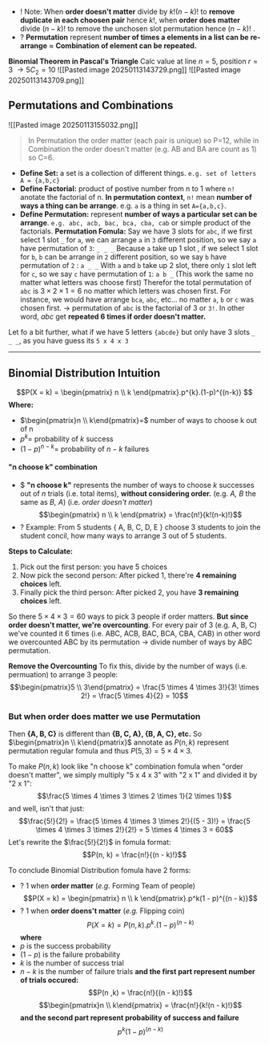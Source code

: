 + ! Note: When **order doesn't matter** divide by $k!(n - k)!$ to **remove duplicate in each choosen pair** hence $k!$, when **order does matter** divide $(n - k)!$ to remove the unchosen slot permutation hence $(n - k)!$ .
+ ? **Permutation** represent **number of times a elements in a list can be re-arrange** $\approx$  **Combination of element can be repeated.**


**Binomial Theorem in Pascal's Triangle**
Calc value at line $n=5$, position $r=3$ $\to 5C_{2} = 10$ 
![[Pasted image 20250113143729.png]]
![[Pasted image 20250113143709.png]]

## Permutations and Combinations
![[Pasted image 20250113155032.png]]
>In Permutation the order matter (each pair is unique) so P=12, while in Combination the order doesn't matter (e.g. AB and BA are count as 1) so C=6.


+ **Define Set:** a set is a collection of different things. `e.g. set of letters A = {a,b,c}`
+ **Define Factorial:** product of postive number from n to 1 where  `n!` anotate the factorial of n. **In permutation context**, `n!` mean **number of ways a thing can be arrange**.  e.g. `a` is a thing in set `A={a,b,c}`.
+ **Define Permutation:** represent **number of ways a particular set can be arrange**. `e.g. abc, acb, bac, bca, cba, cab` or simple product of the factorials. 
**Permutation Fomula:**
Say we have 3 slots for `abc`, if we first select 1 slot `_` for `a`, we can arrange `a` in `3` different position, so we say  `a` have permutation of `3`: 
`_ _ _`
Because `a` take up 1 slot , if we select 1 slot for `b`,  `b` can be arrange in `2` different position, so we say `b` have permutation of `2` :
`a _ _`
With `a` and `b` take up 2 slot, there only `1` slot left for `c`, so we say `c` have permutation of `1`:
`a b _`
(This work the same no matter what letters was choose first)
Therefor the total permutation of `abc` is $3 \times 2 \times 1 = 6$ no matter which letters was chosen first. For instance, we would have arrange `bca`, `abc`, etc... no matter `a`, `b` or `c` was chosen first.
-> permutation of `abc` is the factorial of 3 or `3!`. In other word, $abc$ get **repeated 6 times if order doesn't matter.**


Let fo a bit further, what if we have 5 letters `{abcde}` but only have 3 slots `_ _ _`, as you have guess its `5 x 4 x 3`

---
## Binomial Distribution Intuition 
$$P(X = k) = \begin{pmatrix} 
n \\ k 
\end{pmatrix}.p^{k}.(1-p)^{(n-k)}
$$
**Where:**
+ $\begin{pmatrix}n \\ k\end{pmatrix}=$ number of ways to choose k out of n
+ $p^k=$ probability of $k$ success
+ $(1-p)^{n-k}=$ probability of $n-k$ failures

#### "n choose k" combination
+ $ **"n choose k"** represents the number of ways to choose *k* successes out of *n* trials (i.e. total items), **without considering order.** (e.g. *A, B* the same as *B, A*) (i.e. *order doesn't matter*)
$$\begin{pmatrix}
n \\ k
\end{pmatrix} = \frac{n!}{k!(n-k)!}$$
+ ? Example: From 5 students { A, B, C, D, E } choose 3 students to join the student concil, how many ways to arrange 3 out of 5 students.   

**Steps to Calculate:**
1. Pick out the first person:
	you have 5 choices
2. Now pick the second person:
	After picked 1, there're **4 remaining choices** left.
3. Finally pick the third person:
	After picked 2, you have **3 remaining choices** left.
	
So there $5 \times 4 \times 3 = 60$ ways to pick 3 people if order matters. 
**But since order doesn't matter, we're overcounting**. For every pair of 3 (e.g. A, B, C) we've counted it 6 times (i.e. ABC, ACB, BAC, BCA, CBA, CAB) in other word we overcounted ABC by its permutation -> divide number of ways by ABC permutation.

**Remove the Overcounting**
To fix this, divide by the number of ways (i.e. permuation) to arrange 3 people:
$$\begin{pmatrix}5 \\ 3\end{pmatrix} = \frac{5 \times 4 \times 3!}{3! \times 2!} = \frac{5 \times 4}{2} = 10$$

### But when order does matter we use Permutation
Then **{A, B, C}** is different than **{B, C, A}, {B, A, C}, etc.**
So $\begin{pmatrix}n \\ k\end{pmatrix}$ annotate as $P(n, k)$ represent permutation regular fomula and thus $P(5, 3) = 5 \times 4 \times 3$.  

To make $P(n , k)$ look like "n choose k" combination fomula when "order doesn't matter", we simply multiply "5 x 4 x 3" with "2 x 1" and divided it by "2 x 1":
$$\frac{5 \times 4 \times 3 \times 2 \times 1}{2 \times 1}$$
and well, isn't that just:
$$\frac{5!}{2!} = \frac{5 \times 4 \times 3 \times 2!}{(5 - 3)!} = \frac{5 \times 4 \times 3 \times 2!}{2!}  = 5 \times 4 \times 3 = 60$$
Let's rewrite the $\frac{5!}{2!}$ in fomula format:
$$P(n, k) = \frac{n!}{(n - k)!}$$

To conclude Binomial Distribution fomula have 2 forms:
+ ? 1 when **order matter** (*e.g.* Forming Team of people) $$P(X = k) = \begin{pmatrix}
n \\ k
\end{pmatrix}.p^k(1 - p)^{(n - k)}$$
+ ? 1 when **order doens't matter** (*e.g.* Flipping coin) $$P(X = k) = P(n, k).p^{k}.(1 - p)^{(n - k)}$$ 
**where**
+  $p$ is the success probability
+ $(1 - p)$ is the failure probability
+ $k$ is the number of success trial 
+ $n - k$ is the number of failure trials
**and the first part represent number of trials occured:** 
$$P(n ,k) = \frac{n!}{(n - k)!}$$
$$\begin{pmatrix}n \\ k\end{pmatrix} = \frac{n!}{k!(n - k)!}$$
**and the second part represent probability of success and failure** 
$$p^k(1 - p)^{(n - k)}$$


